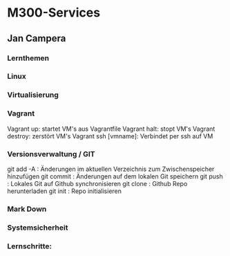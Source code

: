 # M300-Services

## Jan Campera

### Lernthemen
### Linux
### Virtualisierung
### Vagrant
Vagrant up: startet VM's aus Vagrantfile
Vagrant halt: stopt VM's
Vagrant destroy: zerstört VM's
Vagrant ssh [vmname]: Verbindet per ssh auf VM
### Versionsverwaltung / GIT
git add -A : Änderungen im aktuellen Verzeichnis zum Zwischenspeicher hinzufügen
git commit : Änderungen auf dem lokalen Git speichern
git push : Lokales Git auf Github synchronisieren
git clone : Github Repo herunterladen
git init : Repo initialisieren
### Mark Down
### Systemsicherheit
### Lernschritte:
